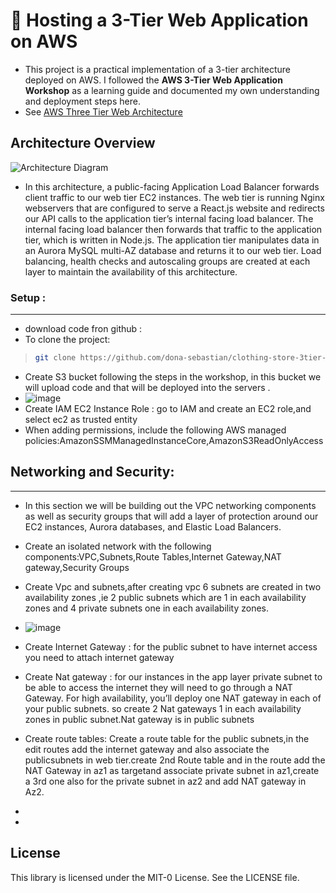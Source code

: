 # 🚀 Hosting a 3-Tier Web Application on AWS
- This project is a practical implementation of a 3-tier architecture deployed on AWS. I followed the **AWS 3-Tier Web Application Workshop** as a learning guide and documented my own understanding and deployment steps here.
- See [AWS Three Tier Web Architecture](https://catalog.us-east-1.prod.workshops.aws/workshops/85cd2bb2-7f79-4e96-bdee-8078e469752a/en-US)
## Architecture Overview
![Architecture Diagram](https://github.com/aws-samples/aws-three-tier-web-architecture-workshop/blob/main/application-code/web-tier/src/assets/3TierArch.png)
- In this architecture, a public-facing Application Load Balancer forwards client traffic to our web tier EC2 instances. The web tier is running Nginx webservers that are configured to serve a React.js website and redirects our API calls to the application tier’s internal facing load balancer. The internal facing load balancer then forwards that traffic to the application tier, which is written in Node.js. The application tier manipulates data in an Aurora MySQL multi-AZ database and returns it to our web tier. Load balancing, health checks and autoscaling groups are created at each layer to maintain the availability of this architecture.

### Setup :
---
- download code fron github :
- To clone the project:
> ```bash
> git clone https://github.com/dona-sebastian/clothing-store-3tier-app.git
> ```
- Create S3 bucket following the steps in the workshop, in this bucket we will upload code and that will be deployed into the servers  .
- ![image](https://github.com/user-attachments/assets/0306fe8a-ca63-43e5-887d-ccd1ba709274)
- Create IAM EC2 Instance Role : go to IAM and create an EC2 role,and select ec2 as trusted entity
- When adding permissions, include the following AWS managed policies:AmazonSSMManagedInstanceCore,AmazonS3ReadOnlyAccess
## Networking and Security:
---
- In this section we will be building out the VPC networking components as well as security groups that will add a layer of protection around our EC2 instances, Aurora databases, and Elastic Load Balancers.
- Create an isolated network with the following components:VPC,Subnets,Route Tables,Internet Gateway,NAT gateway,Security Groups
- Create Vpc and subnets,after creating vpc 6 subnets are created in two availability zones ,ie 2 public subnets which are 1 in each availability zones and 4 private subnets one in each availability zones.
- ![image](https://github.com/user-attachments/assets/67a0f129-36ee-4685-a290-8402671a62c1)
- Create Internet Gateway : for the public subnet to have internet access you need to attach internet gateway
- Create Nat gateway : for our instances in the app layer private subnet to be able to access the internet they will need to go through a NAT Gateway. For high availability, you’ll deploy one NAT gateway in each of your public subnets.  so create 2 Nat gateways 1 in each availability zones in public subnet.Nat gateway is in public subnets
- Create route tables: Create a route table for the public subnets,in the edit routes add the internet gateway and also associate the publicsubnets in web tier.create 2nd Route table and in the route add the NAT Gateway in az1 as targetand associate private subnet in az1,create a 3rd one also for the private subnet in az2 and add NAT gateway in Az2.
- 


-
## License

This library is licensed under the MIT-0 License. See the LICENSE file.
